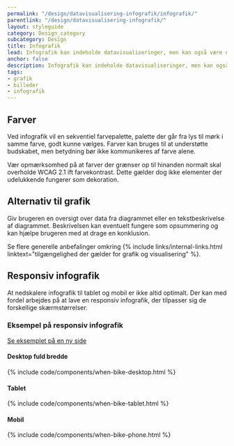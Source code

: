 ```yaml
---
permalink: "/design/datavisualisering-infografik/infografik/"
parentlink: "/design/datavisualisering-infografik/"
layout: styleguide
category: Design_category
subcategory: Design
title: Infografik
lead: Infografik kan indeholde datavisualiseringer, men kan også være en illustration af et fysisk objekt eller en proces.
anchor: false
description: Infografik kan indeholde datavisualiseringer, men kan også være en illustration af et fysisk objekt eller en proces. 
tags:
- grafik
- billeder
- infografik
---
```


## Farver

Ved infografik vil en sekventiel farvepalette, palette der går fra lys til mørk i samme farve, godt kunne vælges. Farver kan bruges til at understøtte budskabet, men betydning bør ikke kommunikeres af farve alene. 

Vær opmærksomhed på at farver der grænser op til hinanden normalt skal overholde WCAG 2.1 ift farvekontrast. Dette gælder dog ikke elementer der udelukkende fungerer som dekoration.

## Alternativ til grafik

Giv brugeren en oversigt over data fra diagrammet eller en tekstbeskrivelse af diagrammet. Beskrivelsen kan eventuelt fungere som opsummering og kan hjælpe brugeren med at drage en konklusion.  

Se flere generelle anbefalinger omkring {% include links/internal-links.html linktext="tilgængelighed der gælder for grafik og visualisering" %}.

## Responsiv infografik

At nedskalere infografik til tablet og mobil er ikke altid optimalt. Der kan med fordel arbejdes på at lave en responsiv infografik, der tilpasser sig de forskellige skærmstørrelser.

### Eksempel på responsiv infografik

<a class="d-inline-block mb-4" href="/eksempel/when-bike-responsive/">Se eksemplet på en ny side</a>

#### Desktop fuld bredde

{% include code/components/when-bike-desktop.html %}

#### Tablet

{% include code/components/when-bike-tablet.html %}

#### Mobil

{% include code/components/when-bike-phone.html %}